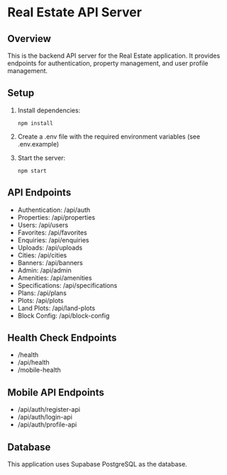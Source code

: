 # Real Estate API Server

## Overview
This is the backend API server for the Real Estate application. It provides endpoints for authentication, property management, and user profile management.

## Setup
1. Install dependencies:
   ```
   npm install
   ```

2. Create a .env file with the required environment variables (see .env.example)

3. Start the server:
   ```
   npm start
   ```

## API Endpoints
- Authentication: /api/auth
- Properties: /api/properties
- Users: /api/users
- Favorites: /api/favorites
- Enquiries: /api/enquiries
- Uploads: /api/uploads
- Cities: /api/cities
- Banners: /api/banners
- Admin: /api/admin
- Amenities: /api/amenities
- Specifications: /api/specifications
- Plans: /api/plans
- Plots: /api/plots
- Land Plots: /api/land-plots
- Block Config: /api/block-config

## Health Check Endpoints
- /health
- /api/health
- /mobile-health

## Mobile API Endpoints
- /api/auth/register-api
- /api/auth/login-api
- /api/auth/profile-api

## Database
This application uses Supabase PostgreSQL as the database.
